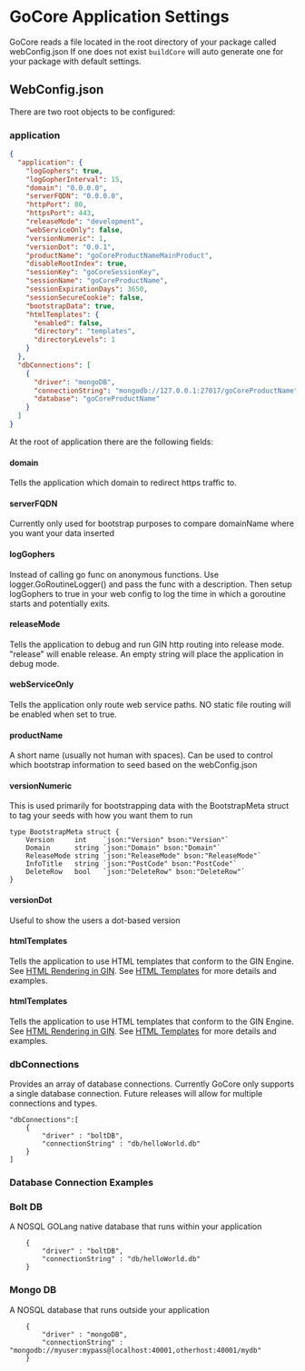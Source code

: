 # GoCore Application Settings

GoCore reads a file located in the root directory of your package called webConfig.json If one does not exist `buildCore` will auto generate one for your package with default settings.

## WebConfig.json

There are two root objects to be configured:

### application

```json
{
  "application": {
    "logGophers": true,
    "logGopherInterval": 15,
    "domain": "0.0.0.0",
    "serverFQDN": "0.0.0.0",
    "httpPort": 80,
    "httpsPort": 443,
    "releaseMode": "development",
    "webServiceOnly": false,
    "versionNumeric": 1,
    "versionDot": "0.0.1",
    "productName": "goCoreProductNameMainProduct",
    "disableRootIndex": true,
    "sessionKey": "goCoreSessionKey",
    "sessionName": "goCoreProductName",
    "sessionExpirationDays": 3650,
    "sessionSecureCookie": false,
    "bootstrapData": true,
    "htmlTemplates": {
      "enabled": false,
      "directory": "templates",
      "directoryLevels": 1
    }
  },
  "dbConnections": [
    {
      "driver": "mongoDB",
      "connectionString": "mongodb://127.0.0.1:27017/goCoreProductName",
      "database": "goCoreProductName"
    }
  ]
}
```

At the root of application there are the following fields:

#### domain

Tells the application which domain to redirect https traffic to.

#### serverFQDN

Currently only used for bootstrap purposes to compare domainName where you want your data inserted

#### logGophers

Instead of calling go func on anonymous functions. Use logger.GoRoutineLogger() and pass the func with a description. Then setup logGophers to true in your web config to log the time in which a goroutine starts and potentially exits.

#### releaseMode

Tells the application to debug and run GIN http routing into release mode. "release" will enable release. An empty string will place the application in debug mode.

#### webServiceOnly

Tells the application only route web service paths. NO static file routing will be enabled when set to true.

#### productName

A short name (usually not human with spaces). Can be used to control which bootstrap information to seed based on the webConfig.json

#### versionNumeric

This is used primarily for bootstrapping data with the BootstrapMeta struct to tag your seeds with how you want them to run

```
type BootstrapMeta struct {
	Version     int    `json:"Version" bson:"Version"`
	Domain      string `json:"Domain" bson:"Domain"`
	ReleaseMode string `json:"ReleaseMode" bson:"ReleaseMode"`
	InfoTitle   string `json:"PostCode" bson:"PostCode"`
	DeleteRow   bool   `json:"DeleteRow" bson:"DeleteRow"`
}
```

#### versionDot

Useful to show the users a dot-based version

#### htmlTemplates

Tells the application to use HTML templates that conform to the GIN Engine. See [HTML Rendering in GIN](https://github.com/gin-gonic/gin#html-rendering]). See [HTML Templates](https://github.com/DanielRenne/GoCore/blob/master/doc/HTML_Templates.md) for more details and examples.

#### htmlTemplates

Tells the application to use HTML templates that conform to the GIN Engine. See [HTML Rendering in GIN](https://github.com/gin-gonic/gin#html-rendering]). See [HTML Templates](https://github.com/DanielRenne/GoCore/blob/master/doc/HTML_Templates.md) for more details and examples.

### dbConnections

Provides an array of database connections. Currently GoCore only supports a single database connection. Future releases will allow for multiple connections and types.

    "dbConnections":[
    	{
    		"driver" : "boltDB",
    		"connectionString" : "db/helloWorld.db"
    	}
    ]

### Database Connection Examples

### Bolt DB

A NOSQL GOLang native database that runs within your application

    	{
    		"driver" : "boltDB",
    		"connectionString" : "db/helloWorld.db"
    	}

### Mongo DB

A NOSQL database that runs outside your application

    	{
    		"driver" : "mongoDB",
    		"connectionString" : "mongodb://myuser:mypass@localhost:40001,otherhost:40001/mydb"
    	}
